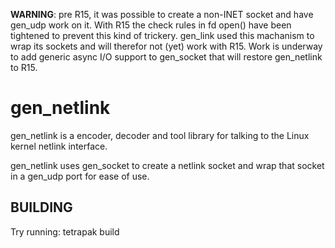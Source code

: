 **WARNING**: pre R15, it was possible to create a non-INET socket and
	     have gen_udp work on it. With R15 the check rules in
	     fd open() have been tightened to prevent this kind of
	     trickery. gen_link used this machanism to wrap its
	     sockets and will therefor not (yet) work with R15.
	     Work is underway to add generic async I/O support
	     to gen_socket that will restore gen_netlink to R15.

gen_netlink
===========

gen_netlink is a encoder, decoder and tool library for talking to the
Linux kernel netlink interface.

gen_netlink uses gen_socket to create a netlink socket and wrap that
socket in a gen_udp port for ease of use.

BUILDING
--------
Try running: tetrapak build
